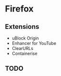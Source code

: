 # Firefox

## Extensions

- uBlock Origin
- Enhancer for YouTube
- ClearURLs
- Containerise

## TODO
